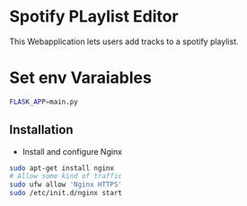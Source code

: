 # Spotify PLaylist Editor

This Webapplication lets users add tracks to a spotify playlist. 

# Set env Varaiables

```bash
FLASK_APP=main.py
```


## Installation

+ Install and configure Nginx

```bash
sudo apt-get install nginx
# Allow some kind of traffic
sudo ufw allow 'Nginx HTTPS'
sudo /etc/init.d/nginx start
```
